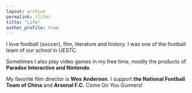 ```yaml
---
layout: archive
permalink: /life/
title: "Life"
author_profile: true
---
```


I love football (soccer), film, literature and history. I was one of the football team of our school in UESTC.

Sometimes I also play video games in my free time, mostly the products of **Paradox Interactive and Nintendo**.

My favorite film director is **Wes Anderson**. I support **the National Football Team of China** and **Arsenal F.C.** Come On You Gunners!


